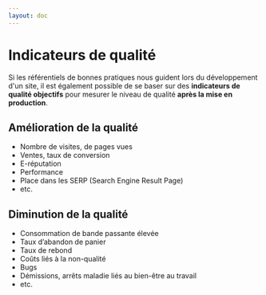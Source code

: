 ```yaml
---
layout: doc
---
```


# Indicateurs de qualité

Si les référentiels de bonnes pratiques nous guident lors du développement d'un site, il est également possible
de se baser sur des **indicateurs de qualité objectifs** pour mesurer le niveau de qualité **après la mise en production**.

## Amélioration de la qualité

- Nombre de visites, de pages vues
- Ventes, taux de conversion
- E-réputation
- Performance
- Place dans les SERP (Search Engine Result Page)
- etc.

## Diminution de la qualité

- Consommation de bande passante élevée
- Taux d’abandon de panier
- Taux de rebond
- Coûts liés à la non-qualité
- Bugs
- Démissions, arrêts maladie liés au bien-être au travail
- etc.